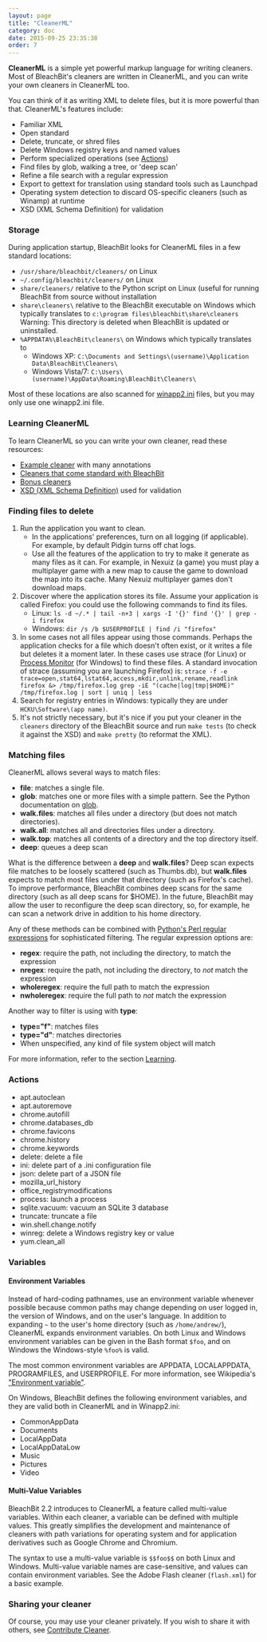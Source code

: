 ```yaml
---
layout: page
title: "CleanerML"
category: doc
date: 2015-09-25 23:35:38
order: 7
---
```


**CleanerML** is a simple yet powerful markup language for writing cleaners. Most of BleachBit's cleaners are written in CleanerML, and you can write your own cleaners in CleanerML too.

You can think of it as writing XML to delete files, but it is more powerful than that. CleanerML's features include:

* Familiar XML
* Open standard
* Delete, truncate, or shred files
* Delete Windows registry keys and named values
* Perform specialized operations (see [Actions](#actions))
* Find files by glob, walking a tree, or 'deep scan'
* Refine a file search with a regular expression
* Export to gettext for translation using standard tools such as Launchpad
* Operating system detection to discard OS-specific cleaners (such as Winamp) at runtime
* XSD (XML Schema Definition) for validation

### Storage

During application startup, BleachBit looks for CleanerML files in a few standard locations:

*   ```/usr/share/bleachbit/cleaners/``` on Linux
*   ```~/.config/bleachbit/cleaners/``` on Linux
*   ```share/cleaners/``` relative to the Python script on Linux (useful for running BleachBit from source without installation
*   ```share\cleaners\``` relative to the BleachBit executable on Windows which typically translates to ```c:\program files\bleachbit\share\cleaners```
    Warning: This directory is deleted when BleachBit is updated or uninstalled.
*   ```%APPDATA%\BleachBit\cleaners\``` on Windows which typically translates to
    *   Windows XP: ```C:\Documents and Settings\(username)\Application Data\BleachBit\Cleaners\```
    *   Windows Vista/7: ```C:\Users\(username)\AppData\Roaming\BleachBit\Cleaners\```

Most of these locations are also scanned for [winapp2.ini](/doc/winapp2ini.html) files, but you may only use one winapp2.ini file.

### Learning CleanerML

To learn CleanerML so you can write your own cleaner, read these resources:

*   [Example cleaner](https://github.com/az0/bleachbit/blob/master/doc/example_cleaner.xml) with many annotations
*   [Cleaners that come standard with BleachBit](https://github.com/az0/bleachbit/tree/master/cleaners)
*   [Bonus cleaners](https://github.com/az0/cleanerml)
*   [XSD (XML Schema Definition)](https://github.com/az0/bleachbit/blob/master/doc/cleaner_markup_language.xsd) used for validation

### Finding files to delete

1.  Run the application you want to clean.
    * In the applications' preferences, turn on all logging (if applicable). For example, by default Pidgin turns off chat logs.
    * Use all the features of the application to try to make it generate as many files as it can. For example, in Nexuiz (a game) you must play a multiplayer game with a new map to cause the game to download the map into its cache. Many Nexuiz multiplayer games don't download maps.
2.  Discover where the application stores its file. Assume your application is called Firefox: you could use the following commands to find its files.
    * Linux: `ls -d ~/.* | tail -n+3 | xargs -I '{}' find '{}' | grep -i firefox`
    * Windows: `dir /s /b $USERPROFILE | find /i "firefox"`
3.  In some cases not all files appear using those commands. Perhaps the application checks for a file which doesn't often exist, or it writes a file but deletes it a moment later. In these cases use strace (for Linux) or [Process Monitor](https://docs.microsoft.com/en-us/sysinternals/downloads/procmon) (for Windows) to find these files. A standard invocation of strace (assuming you are launching Firefox) is: `strace -f -e trace=open,stat64,lstat64,access,mkdir,unlink,rename,readlink firefox &> /tmp/firefox.log grep -iE "(cache|log|tmp|$HOME)" /tmp/firefox.log | sort | uniq | less`
4.  Search for registry entries in Windows: typically they are under ```HCKU\Software\(app name)```.
5.  It's not strictly necessary, but it's nice if you put your cleaner in the ```cleaners``` directory of the BleachBit source and run ```make tests``` (to check it against the XSD) and ```make pretty``` (to reformat the XML).

### Matching files

CleanerML allows several ways to match files:

*   **file**: matches a single file.
*   **glob**: matches one or more files with a simple pattern. See the Python documentation on [glob](https://docs.python.org/2/library/glob.html).
*   **walk.files**: matches all files under a directory (but does not match directories).
*   **walk.all**: matches all and directories files under a directory.
*   **walk.top**: matches all contents of a directory and the top directory itself.
*   **deep**: queues a deep scan

What is the difference between a **deep** and **walk.files**? Deep scan expects file matches to be loosely scattered (such as Thumbs.db), but **walk.files** expects to match most files under that directory (such as Firefox's cache). To improve performance, BleachBit combines deep scans for the same directory (such as all deep scans for $HOME). In the future, BleachBit may allow the user to reconfigure the deep scan directory, so, for example, he can scan a network drive in addition to his home directory.

Any of these methods can be combined with [Python's Perl regular expressions](https://docs.python.org/2/howto/regex.html) for sophisticated filtering. The regular expression options are:

* **regex**: require the path, not including the directory, to match the expression
* **nregex**: require the path, not including the directory, to *not* match the expression
* **wholeregex**: require the full path to match the expression
* **nwholeregex**: require the full path to *not* match the expression

Another way to filter is using with **type**:
* **type="f"**: matches files
* **type="d"**: matches directories
* When unspecified, any kind of file system object will match

For more information, refer to the section [Learning](#learning-cleanerml).

### Actions

* apt.autoclean
* apt.autoremove
* chrome.autofill
* chrome.databases_db
* chrome.favicons
* chrome.history
* chrome.keywords
* delete: delete a file
* ini: delete part of a .ini configuration file
* json: delete part of a JSON file
* mozilla_url_history
* office_registrymodifications
* process: launch a process
* sqlite.vacuum: vacuum an SQLite 3 database
* truncate: truncate a file
* win.shell.change.notify
* winreg: delete a Windows registry key or value
* yum.clean_all

### Variables

#### Environment Variables

Instead of hard-coding pathnames, use an environment variable whenever possible because common paths may change depending on user logged in, the version of Windows, and on the user's language. In addition to expanding ```~``` to the user's home directory (such as ```/home/andrew/```), CleanerML expands environment variables. On both Linux and Windows environment variables can be given in the Bash format ```$foo```, and on Windows the Windows-style ```%foo%``` is valid.

The most common environment variables are APPDATA, LOCALAPPDATA, PROGRAMFILES, and USERPROFILE. For more information, see Wikipedia's ["Environment variable"](https://en.wikipedia.org/wiki/Environment_variable).

On Windows, BleachBit defines the following environment variables, and they are valid both in CleanerML and in Winapp2.ini:

* CommonAppData
* Documents
* LocalAppData
* LocalAppDataLow
* Music
* Pictures
* Video

#### Multi-Value Variables

BleachBit 2.2 introduces to CleanerML a feature called multi-value variables. Within each cleaner, a variable can be defined with multiple values. This greatly simplifies the development and maintenance of cleaners with path variations for operating system and for application derivatives such as Google Chrome and Chromium.

The syntax to use a multi-value variable is `$$foo$$` on both Linux and Windows. Multi-value variable names are case-sensitive, and values can contain environment variables. See the Adobe Flash cleaner (`flash.xml`) for a basic example.

### Sharing your cleaner

Of course, you may use your cleaner privately. If you wish to share it with others, see [Contribute Cleaner](https://www.bleachbit.org/contribute/cleaner).



